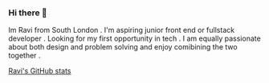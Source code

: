 ### Hi there 👋

Im Ravi from South London . I'm aspiring junior front end or fullstack developer . Looking for my first opportunity in tech . I am equally passionate about both design and problem solving and enjoy comibining the two together .


[Ravi's GitHub stats](https://github-readme-stats.vercel.app/api?username=rg460&show_icons=true&theme=onedark)
